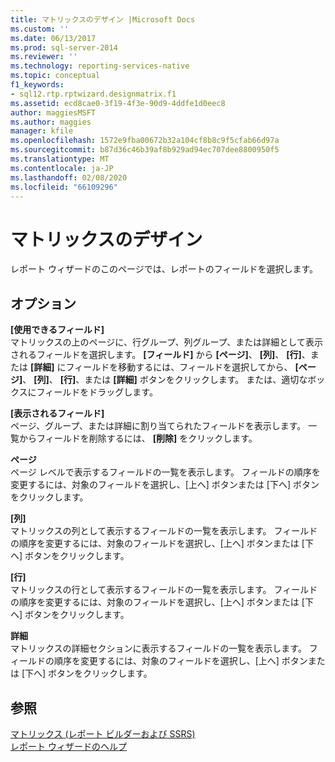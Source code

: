 ```yaml
---
title: マトリックスのデザイン |Microsoft Docs
ms.custom: ''
ms.date: 06/13/2017
ms.prod: sql-server-2014
ms.reviewer: ''
ms.technology: reporting-services-native
ms.topic: conceptual
f1_keywords:
- sql12.rtp.rptwizard.designmatrix.f1
ms.assetid: ecd8cae0-3f19-4f3e-90d9-4ddfe1d0eec8
author: maggiesMSFT
ms.author: maggies
manager: kfile
ms.openlocfilehash: 1572e9fba00672b32a104cf8b8c9f5cfab66d97a
ms.sourcegitcommit: b87d36c46b39af8b929ad94ec707dee8800950f5
ms.translationtype: MT
ms.contentlocale: ja-JP
ms.lasthandoff: 02/08/2020
ms.locfileid: "66109296"
---
```

# <a name="design-the-matrix"></a>マトリックスのデザイン
  レポート ウィザードのこのページでは、レポートのフィールドを選択します。  
  
## <a name="options"></a>オプション  
 **[使用できるフィールド]**  
 マトリックスの上のページに、行グループ、列グループ、または詳細として表示されるフィールドを選択します。 
  **[フィールド]** から **[ページ]**、 **[列]**、 **[行]**、または **[詳細]** にフィールドを移動するには、フィールドを選択してから、 **[ページ]**、 **[列]**、 **[行]**、または **[詳細]** ボタンをクリックします。 または、適切なボックスにフィールドをドラッグします。  
  
 **[表示されるフィールド]**  
 ページ、グループ、または詳細に割り当てられたフィールドを表示します。 一覧からフィールドを削除するには、 **[削除]** をクリックします。  
  
 **ページ**  
 ページ レベルで表示するフィールドの一覧を表示します。 フィールドの順序を変更するには、対象のフィールドを選択し、[上へ] ボタンまたは [下へ] ボタンをクリックします。  
  
 **[列]**  
 マトリックスの列として表示するフィールドの一覧を表示します。 フィールドの順序を変更するには、対象のフィールドを選択し、[上へ] ボタンまたは [下へ] ボタンをクリックします。  
  
 **[行]**  
 マトリックスの行として表示するフィールドの一覧を表示します。 フィールドの順序を変更するには、対象のフィールドを選択し、[上へ] ボタンまたは [下へ] ボタンをクリックします。  
  
 **詳細**  
 マトリックスの詳細セクションに表示するフィールドの一覧を表示します。 フィールドの順序を変更するには、対象のフィールドを選択し、[上へ] ボタンまたは [下へ] ボタンをクリックします。  
  
## <a name="see-also"></a>参照  
 [マトリックス &#40;レポート ビルダーおよび SSRS&#41;](report-design/create-a-matrix-report-builder-and-ssrs.md)   
 [レポート ウィザードのヘルプ](../../2014/reporting-services/report-wizard-help.md)  
  
  
